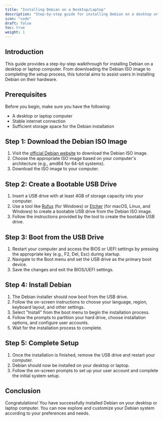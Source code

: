 ```yaml
---
title: "Installing Debian on a Desktop/Laptop"
description: "Step-by-step guide for installing Debian on a desktop or laptop computer, covering the installation process from downloading the ISO image to completing the setup."
icon: "code"
draft: false
toc: true
weight: 1
---
```


## Introduction

This guide provides a step-by-step walkthrough for installing Debian on a desktop or laptop computer. From downloading the Debian ISO image to completing the setup process, this tutorial aims to assist users in installing Debian on their hardware.

## Prerequisites

Before you begin, make sure you have the following:

- A desktop or laptop computer
- Stable internet connection
- Sufficient storage space for the Debian installation

## Step 1: Download the Debian ISO Image

1. Visit the [official Debian website](https://www.debian.org/) to download the Debian ISO image.
2. Choose the appropriate ISO image based on your computer's architecture (e.g., amd64 for 64-bit systems).
3. Download the ISO image to your computer.

## Step 2: Create a Bootable USB Drive

1. Insert a USB drive with at least 4GB of storage capacity into your computer.
2. Use a tool like [Rufus](https://rufus.ie/) (for Windows) or [Etcher](https://www.balena.io/etcher/) (for macOS, Linux, and Windows) to create a bootable USB drive from the Debian ISO image.
3. Follow the instructions provided by the tool to create the bootable USB drive.

## Step 3: Boot from the USB Drive

1. Restart your computer and access the BIOS or UEFI settings by pressing the appropriate key (e.g., F2, Del, Esc) during startup.
2. Navigate to the Boot menu and set the USB drive as the primary boot device.
3. Save the changes and exit the BIOS/UEFI settings.

## Step 4: Install Debian

1. The Debian installer should now boot from the USB drive.
2. Follow the on-screen instructions to choose your language, region, keyboard layout, and other settings.
3. Select "Install" from the boot menu to begin the installation process.
4. Follow the prompts to partition your hard drive, choose installation options, and configure user accounts.
5. Wait for the installation process to complete.

## Step 5: Complete Setup

1. Once the installation is finished, remove the USB drive and restart your computer.
2. Debian should now be installed on your desktop or laptop.
3. Follow the on-screen prompts to set up your user account and complete the initial system setup.

## Conclusion

Congratulations! You have successfully installed Debian on your desktop or laptop computer. You can now explore and customize your Debian system according to your preferences and needs.